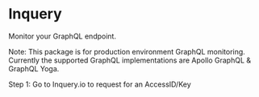 # Inquery

Monitor your GraphQL endpoint.

Note: This package is for production environment GraphQL monitoring. Currently the supported GraphQL implementations are Apollo GraphQL & GraphQL Yoga.



Step 1: Go to Inquery.io to request for an AccessID/Key




